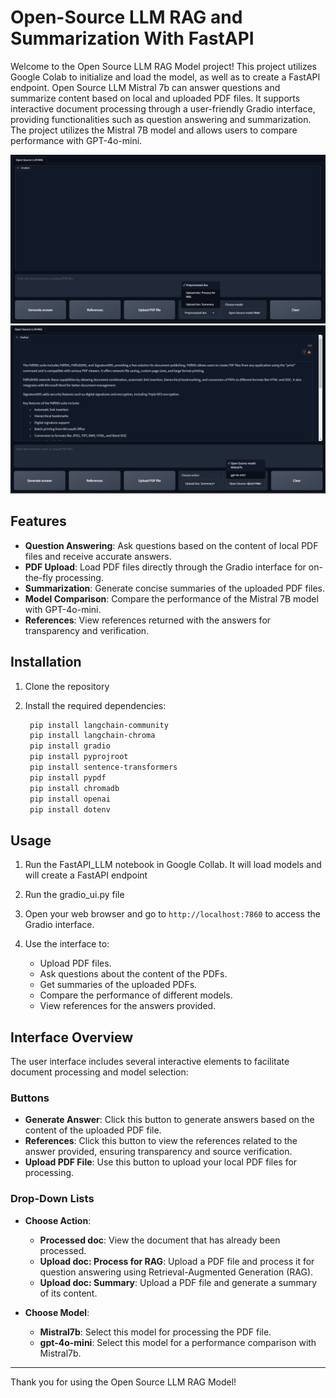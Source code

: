 # Open-Source LLM RAG and Summarization With FastAPI

Welcome to the Open Source LLM RAG Model project! This project utilizes Google Colab to initialize and load the model, as well as to create a FastAPI endpoint. Open Source LLM Mistral 7b can answer questions and summarize content based on local and uploaded PDF files. It supports interactive document processing through a user-friendly Gradio interface, providing functionalities such as question answering and summarization. The project utilizes the Mistral 7B model and allows users to compare performance with GPT-4o-mini.

![](readme_files/program_cover_1.png)
![](readme_files/program_cover_2.png)

## Features

- **Question Answering**: Ask questions based on the content of local PDF files and receive accurate answers.
- **PDF Upload**: Load PDF files directly through the Gradio interface for on-the-fly processing.
- **Summarization**: Generate concise summaries of the uploaded PDF files.
- **Model Comparison**: Compare the performance of the Mistral 7B model with GPT-4o-mini.
- **References**: View references returned with the answers for transparency and verification.

## Installation

1. Clone the repository

2. Install the required dependencies:

    ```sh
     pip install langchain-community
     pip install langchain-chroma
     pip install gradio
     pip install pyprojroot
     pip install sentence-transformers
     pip install pypdf
     pip install chromadb
     pip install openai
     pip install dotenv
    ```

## Usage

1. Run the FastAPI_LLM notebook in Google Collab. It will load models and will create a FastAPI endpoint

1. Run the gradio_ui.py file

2. Open your web browser and go to `http://localhost:7860` to access the Gradio interface.

3. Use the interface to:
    - Upload PDF files.
    - Ask questions about the content of the PDFs.
    - Get summaries of the uploaded PDFs.
    - Compare the performance of different models.
    - View references for the answers provided.

## Interface Overview

The user interface includes several interactive elements to facilitate document processing and model selection:

### Buttons

- **Generate Answer**: Click this button to generate answers based on the content of the uploaded PDF file.
- **References**: Click this button to view the references related to the answer provided, ensuring transparency and source verification.
- **Upload PDF File**: Use this button to upload your local PDF files for processing.

### Drop-Down Lists

- **Choose Action**:
  - **Processed doc**: View the document that has already been processed.
  - **Upload doc: Process for RAG**: Upload a PDF file and process it for question answering using Retrieval-Augmented Generation (RAG).
  - **Upload doc: Summary**: Upload a PDF file and generate a summary of its content.

- **Choose Model**:
  - **Mistral7b**: Select this model for processing the PDF file.
  - **gpt-4o-mini**: Select this model for a performance comparison with Mistral7b.
    
---

Thank you for using the Open Source LLM RAG Model!
